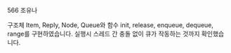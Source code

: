 566 조유나

구조체 Item, Reply, Node, Queue와
함수 init, release, enqueue, dequeue, range를 구현하였습니다.
실행시 스레드 간 충돌 없이 큐가 작동하는 것까지 확인했습니다.

